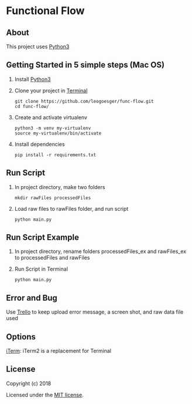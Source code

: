 # Functional Flow

## About

This project uses [Python3](https://www.python.org/)

## Getting Started in 5 simple steps (Mac OS)

1. Install [Python3](https://www.python.org/downloads/)
2. Clone your project in [Terminal](http://www.informit.com/blogs/blog.aspx?uk=The-10-Most-Important-Linux-Commands)

   ```
   git clone https://github.com/leogoesger/func-flow.git
   cd func-flow/
   ```

3. Create and activate virtualenv

   ```
   python3 -m venv my-virtualenv
   source my-virtualenv/bin/activate
   ```

4. Install dependencies

   ```
   pip install -r requirements.txt
   ```

## Run Script

1. In project directory, make two folders

   ```
   mkdir rawFiles processedFiles
   ```

2. Load raw files to rawFiles folder, and run script

   ```
   python main.py
   ```

## Run Script Example

1. In project directory, rename folders processedFiles_ex and rawFiles_ex to processedFiles and rawFiles

2. Run Script in Terminal

   ```
   python main.py
   ```

## Error and Bug

Use [Trello](https://trello.com/funcflow) to keep upload error message, a screen shot, and raw data file used

## Options

[iTerm](https://www.iterm2.com/): iTerm2 is a replacement for Terminal

## License

Copyright (c) 2018

Licensed under the [MIT license](LICENSE).
